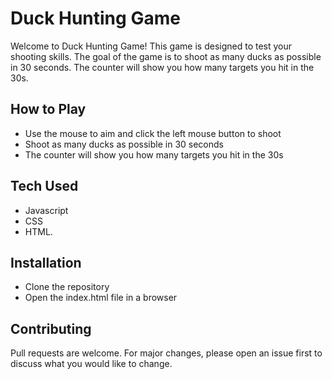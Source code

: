 # Duck Hunting Game
Welcome to Duck Hunting Game! This game is designed to test your shooting skills. The goal of the game is to shoot as many ducks as possible in 30 seconds. The counter will show you how many targets you hit in the 30s.

## How to Play
- Use the mouse to aim and click the left mouse button to shoot
- Shoot as many ducks as possible in 30 seconds
- The counter will show you how many targets you hit in the 30s

## Tech Used
- Javascript
- CSS
- HTML.

## Installation
- Clone the repository
- Open the index.html file in a browser

## Contributing
Pull requests are welcome. For major changes, please open an issue first to discuss what you would like to change.
